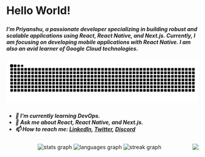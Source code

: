 <h1 align="left">Hello World!</h1>

###

<h5 align="left">I'm Priyanshu, a passionate developer specializing in building robust and scalable applications using React, React Native, and Next.js. Currently, I am focusing on developing mobile applications with React Native. I am also an avid learner of Google Cloud technologies.
</h5>

###

<img src="https://raw.githubusercontent.com/priyanshubuddy/priyanshubuddy/output/snake.svg" alt="Snake animation" />

###

<h5 align="left">
  
- 🌱 I’m currently learning DevOps.
- 💬 Ask me about React, React Native, and Next.js.
- 📫 How to reach me: [LinkedIn](https://www.linkedin.com/in/dubey-priyanshu/), [Twitter](https://x.com/Priyanxhu_), [Discord](https://discord.com/users/hii.priyanshu)
</h5>

###

<img align="right" height="300" src="https://i.giphy.com/media/v1.Y2lkPTc5MGI3NjExbTk4MmtnYTNjcTVnMG1ibmp4azBzb2h2dDE1em14amw3bGx2emQ0dCZlcD12MV9pbnRlcm5hbF9naWZfYnlfaWQmY3Q9Zw/eyoisu369Ulbuz4D90/giphy-downsized-large.gif"  />

###

<div align="center">
  <img src="https://github-readme-stats.vercel.app/api?username=priyanshubuddy&hide_title=false&hide_rank=false&show_icons=true&include_all_commits=true&count_private=true&disable_animations=false&theme=dracula&locale=en&hide_border=false&order=1" height="150" alt="stats graph"  />
  <img src="https://github-readme-stats.vercel.app/api/top-langs?username=priyanshubuddy&locale=en&hide_title=false&layout=compact&card_width=320&langs_count=5&theme=dracula&hide_border=false&order=2" height="150" alt="languages graph"  />
  <img src="https://streak-stats.demolab.com?user=priyanshubuddy&locale=en&mode=daily&theme=dracula&hide_border=false&border_radius=5&order=3" height="150" alt="streak graph"  />
</div>

###
